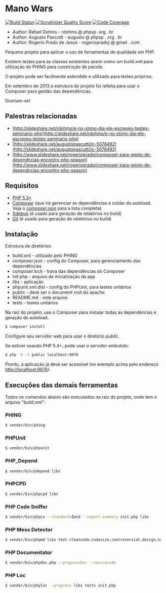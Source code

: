 # Mano Wars

[![Build Status](https://travis-ci.org/rogeriopradoj/ManoWars.png?branch=master)](https://travis-ci.org/rogeriopradoj/ManoWars) [![Scrutinizer Quality Score](https://scrutinizer-ci.com/g/rogeriopradoj/ManoWars/badges/quality-score.png?s=f1b7894e3ada78b8ea81da9f790ea7e3b89f8779)](https://scrutinizer-ci.com/g/rogeriopradoj/ManoWars/) [![Code Coverage](https://scrutinizer-ci.com/g/rogeriopradoj/ManoWars/badges/coverage.png?s=ee15ca0f9e783a480f056ff32247a044477b00d6)](https://scrutinizer-ci.com/g/rogeriopradoj/ManoWars/)

- *Author*: Rafael Dohms - rdohms @ phpsp .org . br
- *Author*: Augusto Pascutti - augusto @ phpsp . org . br
- *Author*: Rogerio Prado de Jesus - rogeriopradoj @ gmail . com

Pequeno projeto para aplicar o uso de ferramentas de qualidade em PHP.

Existem testes para as classes existentes assim como um build.xml para utilização do PHING para construção de pacote.

O projeto pode ser facilmente estendido e utilizado para testes próprios.

Em setembro de 2013 a estrutura do projeto foi refeita para usar o Composer para gestão das dependências.

Divirtam-se!

## Palestras relacionadas

- [http://slideshare.net/rdohms/e-no-stimo-dia-ele-escreveu-testes-seminario-php](http://slideshare.net/rdohms/e-no-stimo-dia-ele-escreveu-testes-seminario-php)
- [http://slideshare.net/augustopascutti/ic-5078492](http://slideshare.net/augustopascutti/ic-5078492)
- [http://www.slideshare.net/rogeriopradoj/composer-para-gesto-de-dependncias-encontro-php-season](http://www.slideshare.net/rogeriopradoj/composer-para-gesto-de-dependncias-encontro-php-season)

## Requisitos

- [PHP 5.3+](http://php.net/)
- [Composer](http://getcomposer.org/) (que irá gerenciar as dependências e cuidar do autoload. Veja o [composer.json](https://github.com/rogeriopradoj/ManoWars/blob/master/composer.json) para a lista completa)
- [Xdebug](http://xdebug.org/) (é usado para geração de relatórios no build)
- [Git](http://git-scm.com/) (é usado para geração de relatórios no build)

## Instalação

Estrutura de diretórios:

* build.xml - utilizado pelo PHING
* composer.json - config do Composer, para gerenciamento das dependências
* composer.lock - trava das dependências do Composer
* init.php - arquivo de inicialização da app
* libs - aplicação
* phpunit.xml.dist - config do PHPUnit, para testes unitários
* public - deve ser o document root do apache
* README.md - este arquivo
* tests - testes unitários

Na raiz do projeto, use o Composer para instalar todas as dependências e geração do autoload.

```bash
$ composer install
```

Configure seu servidor web para usar o diretório *public*.

Se estiver usando PHP 5.4+, pode usar o servidor embutido:

```bash
$ php -S -t public localhost:9876
```

Pronto, a aplicação já deve ser acessível (no exemplo acima pelo endereço [http://localhost:9876](http://localhost:9876)).

## Execuções das demais ferramentas

Todos os comandos abaixo são executados na raiz do projeto, onde tem o arquivo "build.xml":

### PHING

```bash
$ vendor/bin/phing
```

### PHPUnit

```bash
$ vendor/bin/phpunit
```

### PHP_Depend

```bash
$ vendor/bin/pdepend libs
```

### PHPCPD

```bash
$ vendor/bin/phpcpd libs
```

### PHP Code Sniffer

```bash
$ vendor/bin/phpcs --standard=Zend --report-summary init.php libs
```

### PHP Mess Detector

```bash
$ vendor/bin/phpmd libs text cleancode,codesize,controversial,design,naming,unusedcode
```

### PHP Documentator

```bash
$ vendor/bin/phpdoc.php --progressbar --sourcecode
```

### PHP Loc

```bash
$ vendor/bin/phploc --progress libs tests init.php
```
